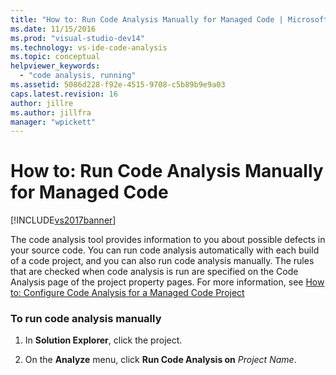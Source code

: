 ```yaml
---
title: "How to: Run Code Analysis Manually for Managed Code | Microsoft Docs"
ms.date: 11/15/2016
ms.prod: "visual-studio-dev14"
ms.technology: vs-ide-code-analysis
ms.topic: conceptual
helpviewer_keywords:
  - "code analysis, running"
ms.assetid: 5086d228-f92e-4515-9708-c5b89b9e9a03
caps.latest.revision: 16
author: jillre
ms.author: jillfra
manager: "wpickett"
---
```

# How to: Run Code Analysis Manually for Managed Code
[!INCLUDE[vs2017banner](../includes/vs2017banner.md)]

The code analysis tool provides information to you about possible defects in your source code. You can run code analysis automatically with each build of a code project, and you can also run code analysis manually. The rules that are checked when code analysis is run are specified on the Code Analysis page of the project property pages. For more information, see [How to: Configure Code Analysis for a Managed Code Project](../code-quality/how-to-configure-code-analysis-for-a-managed-code-project.md)

### To run code analysis manually

1. In **Solution Explorer**, click the project.

2. On the **Analyze** menu, click **Run Code Analysis on** *Project Name*.
